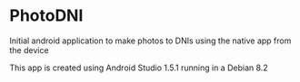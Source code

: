 # PhotoDNI
Initial android application to make photos to DNIs using the native app from
the device

This app is created using Android Studio 1.5.1 running in a Debian 8.2

